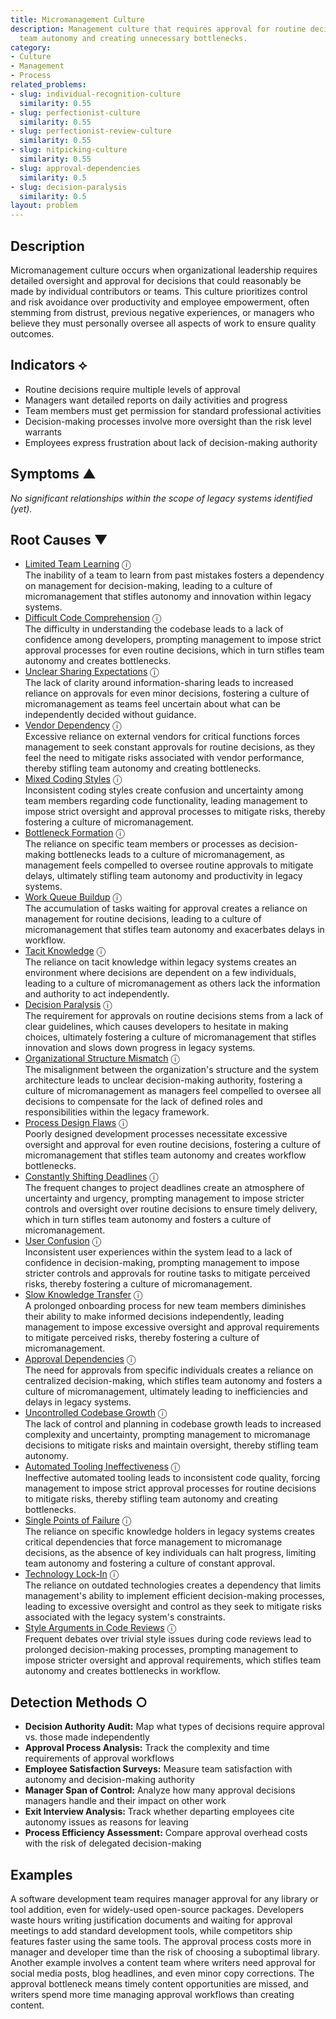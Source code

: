 ```yaml
---
title: Micromanagement Culture
description: Management culture that requires approval for routine decisions, reducing
  team autonomy and creating unnecessary bottlenecks.
category:
- Culture
- Management
- Process
related_problems:
- slug: individual-recognition-culture
  similarity: 0.55
- slug: perfectionist-culture
  similarity: 0.55
- slug: perfectionist-review-culture
  similarity: 0.55
- slug: nitpicking-culture
  similarity: 0.55
- slug: approval-dependencies
  similarity: 0.5
- slug: decision-paralysis
  similarity: 0.5
layout: problem
---
```


## Description

Micromanagement culture occurs when organizational leadership requires detailed oversight and approval for decisions that could reasonably be made by individual contributors or teams. This culture prioritizes control and risk avoidance over productivity and employee empowerment, often stemming from distrust, previous negative experiences, or managers who believe they must personally oversee all aspects of work to ensure quality outcomes.

## Indicators ⟡

- Routine decisions require multiple levels of approval
- Managers want detailed reports on daily activities and progress
- Team members must get permission for standard professional activities
- Decision-making processes involve more oversight than the risk level warrants
- Employees express frustration about lack of decision-making authority

## Symptoms ▲

*No significant relationships within the scope of legacy systems identified (yet).*

## Root Causes ▼
- [Limited Team Learning](limited-team-learning.md) <span class="info-tooltip" title="Confidence: 0.444, Strength: 0.774">ⓘ</span>
<br/>  The inability of a team to learn from past mistakes fosters a dependency on management for decision-making, leading to a culture of micromanagement that stifles autonomy and innovation within legacy systems.
- [Difficult Code Comprehension](difficult-code-comprehension.md) <span class="info-tooltip" title="Confidence: 0.433, Strength: 0.790">ⓘ</span>
<br/>  The difficulty in understanding the codebase leads to a lack of confidence among developers, prompting management to impose strict approval processes for even routine decisions, which in turn stifles team autonomy and creates bottlenecks.
- [Unclear Sharing Expectations](unclear-sharing-expectations.md) <span class="info-tooltip" title="Confidence: 0.433, Strength: 0.817">ⓘ</span>
<br/>  The lack of clarity around information-sharing leads to increased reliance on approvals for even minor decisions, fostering a culture of micromanagement as teams feel uncertain about what can be independently decided without guidance.
- [Vendor Dependency](vendor-dependency.md) <span class="info-tooltip" title="Confidence: 0.429, Strength: 0.820">ⓘ</span>
<br/>  Excessive reliance on external vendors for critical functions forces management to seek constant approvals for routine decisions, as they feel the need to mitigate risks associated with vendor performance, thereby stifling team autonomy and creating bottlenecks.
- [Mixed Coding Styles](mixed-coding-styles.md) <span class="info-tooltip" title="Confidence: 0.418, Strength: 0.801">ⓘ</span>
<br/>  Inconsistent coding styles create confusion and uncertainty among team members regarding code functionality, leading management to impose strict oversight and approval processes to mitigate risks, thereby fostering a culture of micromanagement.
- [Bottleneck Formation](bottleneck-formation.md) <span class="info-tooltip" title="Confidence: 0.414, Strength: 0.739">ⓘ</span>
<br/>  The reliance on specific team members or processes as decision-making bottlenecks leads to a culture of micromanagement, as management feels compelled to oversee routine approvals to mitigate delays, ultimately stifling team autonomy and productivity in legacy systems.
- [Work Queue Buildup](work-queue-buildup.md) <span class="info-tooltip" title="Confidence: 0.414, Strength: 0.799">ⓘ</span>
<br/>  The accumulation of tasks waiting for approval creates a reliance on management for routine decisions, leading to a culture of micromanagement that stifles team autonomy and exacerbates delays in workflow.
- [Tacit Knowledge](tacit-knowledge.md) <span class="info-tooltip" title="Confidence: 0.407, Strength: 0.740">ⓘ</span>
<br/>  The reliance on tacit knowledge within legacy systems creates an environment where decisions are dependent on a few individuals, leading to a culture of micromanagement as others lack the information and authority to act independently.
- [Decision Paralysis](decision-paralysis.md) <span class="info-tooltip" title="Confidence: 0.403, Strength: 0.810">ⓘ</span>
<br/>  The requirement for approvals on routine decisions stems from a lack of clear guidelines, which causes developers to hesitate in making choices, ultimately fostering a culture of micromanagement that stifles innovation and slows down progress in legacy systems.
- [Organizational Structure Mismatch](organizational-structure-mismatch.md) <span class="info-tooltip" title="Confidence: 0.395, Strength: 0.749">ⓘ</span>
<br/>  The misalignment between the organization's structure and the system architecture leads to unclear decision-making authority, fostering a culture of micromanagement as managers feel compelled to oversee all decisions to compensate for the lack of defined roles and responsibilities within the legacy framework.
- [Process Design Flaws](process-design-flaws.md) <span class="info-tooltip" title="Confidence: 0.392, Strength: 0.758">ⓘ</span>
<br/>  Poorly designed development processes necessitate excessive oversight and approval for even routine decisions, fostering a culture of micromanagement that stifles team autonomy and creates workflow bottlenecks.
- [Constantly Shifting Deadlines](constantly-shifting-deadlines.md) <span class="info-tooltip" title="Confidence: 0.390, Strength: 0.740">ⓘ</span>
<br/>  The frequent changes to project deadlines create an atmosphere of uncertainty and urgency, prompting management to impose stricter controls and oversight over routine decisions to ensure timely delivery, which in turn stifles team autonomy and fosters a culture of micromanagement.
- [User Confusion](user-confusion.md) <span class="info-tooltip" title="Confidence: 0.383, Strength: 0.735">ⓘ</span>
<br/>  Inconsistent user experiences within the system lead to a lack of confidence in decision-making, prompting management to impose stricter controls and approvals for routine tasks to mitigate perceived risks, thereby fostering a culture of micromanagement.
- [Slow Knowledge Transfer](slow-knowledge-transfer.md) <span class="info-tooltip" title="Confidence: 0.374, Strength: 0.746">ⓘ</span>
<br/>  A prolonged onboarding process for new team members diminishes their ability to make informed decisions independently, leading management to impose excessive oversight and approval requirements to mitigate perceived risks, thereby fostering a culture of micromanagement.
- [Approval Dependencies](approval-dependencies.md) <span class="info-tooltip" title="Confidence: 0.360, Strength: 0.728">ⓘ</span>
<br/>  The need for approvals from specific individuals creates a reliance on centralized decision-making, which stifles team autonomy and fosters a culture of micromanagement, ultimately leading to inefficiencies and delays in legacy systems.
- [Uncontrolled Codebase Growth](uncontrolled-codebase-growth.md) <span class="info-tooltip" title="Confidence: 0.348, Strength: 0.712">ⓘ</span>
<br/>  The lack of control and planning in codebase growth leads to increased complexity and uncertainty, prompting management to micromanage decisions to mitigate risks and maintain oversight, thereby stifling team autonomy.
- [Automated Tooling Ineffectiveness](automated-tooling-ineffectiveness.md) <span class="info-tooltip" title="Confidence: 0.348, Strength: 0.746">ⓘ</span>
<br/>  Ineffective automated tooling leads to inconsistent code quality, forcing management to impose strict approval processes for routine decisions to mitigate risks, thereby stifling team autonomy and creating bottlenecks.
- [Single Points of Failure](single-points-of-failure.md) <span class="info-tooltip" title="Confidence: 0.343, Strength: 0.740">ⓘ</span>
<br/>  The reliance on specific knowledge holders in legacy systems creates critical dependencies that force management to micromanage decisions, as the absence of key individuals can halt progress, limiting team autonomy and fostering a culture of constant approval.
- [Technology Lock-In](technology-lock-in.md) <span class="info-tooltip" title="Confidence: 0.319, Strength: 0.686">ⓘ</span>
<br/>  The reliance on outdated technologies creates a dependency that limits management's ability to implement efficient decision-making processes, leading to excessive oversight and control as they seek to mitigate risks associated with the legacy system's constraints.
- [Style Arguments in Code Reviews](style-arguments-in-code-reviews.md) <span class="info-tooltip" title="Confidence: 0.315, Strength: 0.743">ⓘ</span>
<br/>  Frequent debates over trivial style issues during code reviews lead to prolonged decision-making processes, prompting management to impose stricter oversight and approval requirements, which stifles team autonomy and creates bottlenecks in workflow.

## Detection Methods ○

- **Decision Authority Audit:** Map what types of decisions require approval vs. those made independently
- **Approval Process Analysis:** Track the complexity and time requirements of approval workflows
- **Employee Satisfaction Surveys:** Measure team satisfaction with autonomy and decision-making authority
- **Manager Span of Control:** Analyze how many approval decisions managers handle and their impact on other work
- **Exit Interview Analysis:** Track whether departing employees cite autonomy issues as reasons for leaving
- **Process Efficiency Assessment:** Compare approval overhead costs with the risk of delegated decision-making

## Examples

A software development team requires manager approval for any library or tool addition, even for widely-used open-source packages. Developers waste hours writing justification documents and waiting for approval meetings to add standard development tools, while competitors ship features faster using the same tools. The approval process costs more in manager and developer time than the risk of choosing a suboptimal library. Another example involves a content team where writers need approval for social media posts, blog headlines, and even minor copy corrections. The approval bottleneck means timely content opportunities are missed, and writers spend more time managing approval workflows than creating content.
